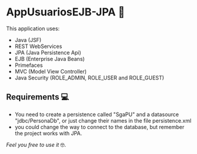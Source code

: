 # AppUsuariosEJB-JPA 🤙

This application uses:
- Java (JSF)
- REST WebServices
- JPA (Java Persistence Api)
- EJB (Enterprise Java Beans)
- Primefaces
- MVC (Model View Controller)
- Java Security (ROLE_ADMIN, ROLE_USER and ROLE_GUEST)

## Requirements 💻

- You need to create a persistence called "SgaPU" and a datasource "jdbc/PersonaDb", or just change their names in the file persistence.xml
- you could change the way to connect to the database, but remember the project works with JPA.

*Feel you free to use it* 🤓.
